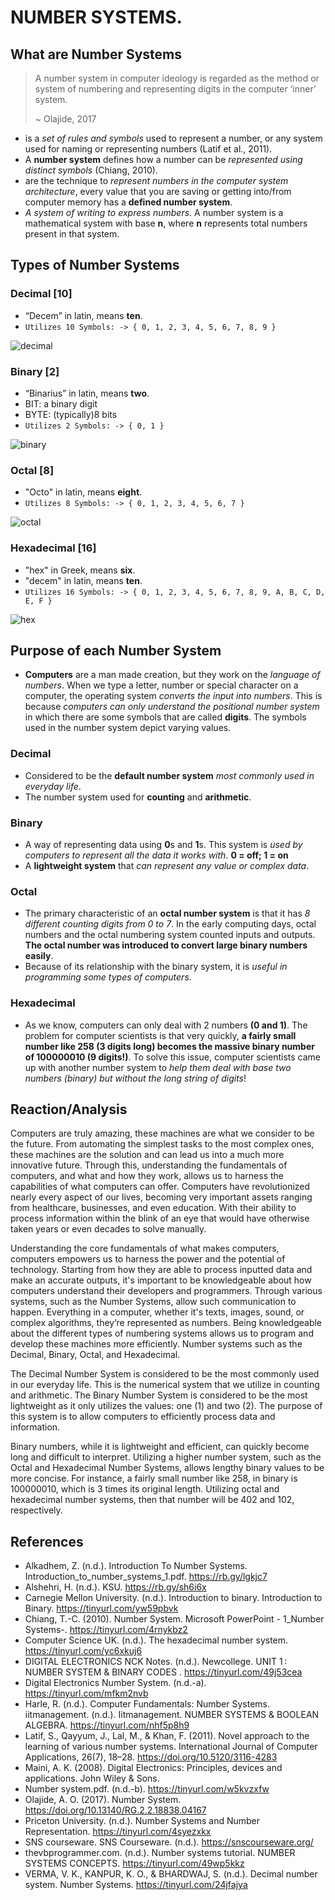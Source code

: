 # NUMBER SYSTEMS.

## What are Number Systems

> A number system in computer ideology is regarded as the method or system of numbering and representing digits in the computer ‘inner’ system.
>
> ~ Olajide, 2017

- is a _set of rules and symbols_ used to represent a number, or any system used for naming or representing numbers (Latif et al., 2011).
- A **number system** defines how a number can be _represented using distinct symbols_ (Chiang, 2010).
- are the technique to _represent numbers in the computer system architecture_, every value that you are saving or getting into/from computer memory has a **defined number system**.
- _A system of writing to express numbers_. A number system is a mathematical system with base **n**, where **n** represents total numbers present in that system.

## Types of Number Systems

### Decimal [10]

- “Decem” in latin, means **ten**.
- `Utilizes 10 Symbols: -> { 0, 1, 2, 3, 4, 5, 6, 7, 8, 9 }`

![decimal](../portfolio_assets/3/decimal.png)

### Binary [2]

- “Binarius” in latin, means **two**.
- BIT: a binary digit
- BYTE: (typically)8 bits
- `Utilizes 2 Symbols: -> { 0, 1 }`

![binary](../portfolio_assets/3/binary.png)

### Octal [8]

- "Octo" in latin, means **eight**.
- `Utilizes 8 Symbols: -> { 0, 1, 2, 3, 4, 5, 6, 7 }`

![octal](../portfolio_assets/3/octal.png)

### Hexadecimal [16]

- "hex" in Greek, means **six**.
- "decem" in latin, means **ten**.
- `Utilizes 16 Symbols: -> { 0, 1, 2, 3, 4, 5, 6, 7, 8, 9, A, B, C, D, E, F }`

![hex](../portfolio_assets/3/hex.png)

## Purpose of each Number System

- **Computers** are a man made creation, but they work on the _language of numbers_. When we type a letter, number or special character on a computer, the operating system _converts the input into numbers_. This is because _computers can only understand the positional number system_ in which there are some symbols that are called **digits**. The symbols used in the number system depict varying values.

### Decimal

- Considered to be the **default number system** _most commonly used in everyday life_.
- The number system used for **counting** and **arithmetic**.

### Binary

- A way of representing data using **0**s and **1**s. This system is _used by computers to represent all the data it works with_. **0 = off; 1 = on**
- A **lightweight system** that _can represent any value or complex data_.

### Octal

- The primary characteristic of an **octal number system** is that it has _8 different counting digits from 0 to 7_. In the early computing days, octal numbers and the octal numbering system counted inputs and outputs. **The octal number was introduced to convert large binary numbers easily**.
- Because of its relationship with the binary system, it is _useful in programming some types of computers_.

### Hexadecimal

- As we know, computers can only deal with 2 numbers **(0 and 1)**. The problem for computer scientists is that very quickly, **a fairly small number like 258 (3 digits long) becomes the massive binary number of 100000010 (9 digits!)**. To solve this issue, computer scientists came up with another number system to _help them deal with base two numbers (binary) but without the long string of digits_!

## Reaction/Analysis

Computers are truly amazing, these machines are what we consider to be the future. From automating the simplest tasks to the most complex ones, these machines are the solution and can lead us into a much more innovative future. Through this, understanding the fundamentals of computers, and what and how they work, allows us to harness the capabilities of what computers can offer. Computers have revolutionized nearly every aspect of our lives, becoming very important assets ranging from healthcare, businesses, and even education. With their ability to process information within the blink of an eye that would have otherwise taken years or even decades to solve manually.

Understanding the core fundamentals of what makes computers, computers empowers us to harness the power and the potential of technology. Starting from how they are able to process inputted data and make an accurate outputs, it's important to be knowledgeable about how computers understand their developers and programmers. Through various systems, such as the Number Systems, allow such communication to happen. Everything in a computer, whether it's texts, images, sound, or complex algorithms, they’re represented as numbers. Being knowledgeable about the different types of numbering systems allows us to program and develop these machines more efficiently. Number systems such as the Decimal, Binary, Octal, and Hexadecimal.

The Decimal Number System is considered to be the most commonly used in our everyday life. This is the numerical system that we utilize in counting and arithmetic. The Binary Number System is considered to be the most lightweight as it only utilizes the values: one (1) and two (2). The purpose of this system is to allow computers to efficiently process data and information.

Binary numbers, while it is lightweight and efficient, can quickly become long and difficult to interpret. Utilizing a higher number system, such as the Octal and Hexadecimal Number Systems, allows lengthy binary values to be more concise. For instance, a fairly small number like 258, in binary is 100000010, which is 3 times its original length. Utilizing octal and hexadecimal number systems, then that number will be 402 and 102, respectively.

## References

- Alkadhem, Z. (n.d.). Introduction To Number Systems. Introduction_to_number_systems_1.pdf. https://rb.gy/lgkjc7
- Alshehri, H. (n.d.). KSU. https://rb.gy/sh6i6x
- Carnegie Mellon University. (n.d.). Introduction to binary. Introduction to Binary. https://tinyurl.com/yw59pbvk
- Chiang, T.-C. (2010). Number System. Microsoft PowerPoint - 1_Number Systems-. https://tinyurl.com/4rnykbz2
- Computer Science UK. (n.d.). The hexadecimal number system. https://tinyurl.com/yc6xkuj6
- DIGITAL ELECTRONICS NCK Notes. (n.d.). Newcollege. UNIT 1 : NUMBER SYSTEM & BINARY CODES . https://tinyurl.com/49j53cea
- Digital Electronics Number System. (n.d.-a). https://tinyurl.com/mfkm2nvb
- Harle, R. (n.d.). Computer Fundamentals: Number Systems. iitmanagement. (n.d.). Iitmanagement. NUMBER SYSTEMS & BOOLEAN ALGEBRA. https://tinyurl.com/nhf5p8h9
- Latif, S., Qayyum, J., Lal, M., & Khan, F. (2011). Novel approach to the learning of various number systems. International Journal of Computer Applications, 26(7), 18–28. https://doi.org/10.5120/3116-4283
- Maini, A. K. (2008). Digital Electronics: Principles, devices and applications. John Wiley & Sons.
- Number system.pdf. (n.d.-b). https://tinyurl.com/w5kvzxfw
- Olajide, A. O. (2017). Number System. https://doi.org/10.13140/RG.2.2.18838.04167
- Priceton University. (n.d.). Number Systems and Number Representation. https://tinyurl.com/4syezxkx
- SNS courseware. SNS Courseware. (n.d.). https://snscourseware.org/
- thevbprogrammer.com. (n.d.). Number systems tutorial. NUMBER SYSTEMS CONCEPTS. https://tinyurl.com/49wp5kkz
- VERMA, V. K., KANPUR, K. O., & BHARDWAJ, S. (n.d.). Decimal number system. Number Systems. https://tinyurl.com/24jfajya

